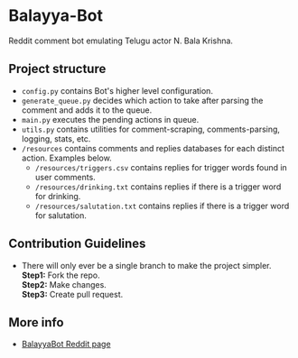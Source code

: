 # Balayya-Bot
Reddit comment bot emulating Telugu actor N. Bala Krishna.

## Project structure
 - `config.py` contains Bot's higher level configuration.
 - `generate_queue.py` decides which action to take after parsing the comment and adds it to the queue.
 - `main.py` executes the pending actions in queue. 
 - `utils.py` contains utilities for comment-scraping, comments-parsing, logging, stats, etc.
 - `/resources` contains comments and replies databases for each distinct action. Examples below.
   - `/resources/triggers.csv` contains replies for trigger words found in user comments.
   - `/resources/drinking.txt` contains replies if there is a trigger word for drinking.
   - `/resources/salutation.txt` contains replies if there is a trigger word for salutation.

## Contribution Guidelines
 - There will only ever be a single branch to make the project simpler.
**Step1:** Fork the repo.<br>
**Step2:** Make changes.<br>
**Step3:** Create pull request.

## More info
 - [BalayyaBot Reddit page](https://www.reddit.com/user/BalayyaBot)
